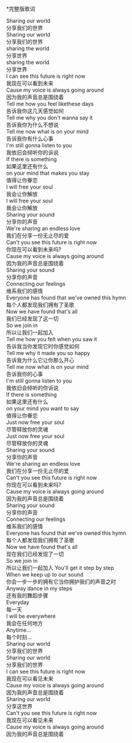 \*完整版歌词  

Sharing our world  
分享我们的世界  
Sharing our world  
分享我们的世界  
sharing the world  
分享世界  
sharing the world  
分享世界  
I can see this future is right now  
我现在可以看到未来  
Cause my voice is always going around  
因为我的声音总是围绕着  
Tell me how you feel likethese days  
告诉我你这几天感觉如何  
Tell me why you don't wanna say it  
告诉我你为什么不想说  
Tell me now what is on your mind  
告诉我你有什么心事  
I'm still gonna listen to you  
我依旧会倾听你的诉说  
If there is something  
如果这里还有什么  
on your mind that makes you stay  
值得让你眷恋  
I will free your soul  
我会让你解放  
I will free your soul   
我会让你解放  
Sharing your sound  
分享你的声音   
We're sharing an endless love   
我们在分享一份无止尽的爱  
Can't you see this future is right now  
你现在可以看到未来吗?  
Cause my voice is always going around  
因为我的声音总是围绕着  
Sharing your sound  
分享你的声音  
Connecting our feelings  
维系我们的感情  
Everyone has found that we've owned this hymn  
每个人都发现我们拥有了圣歌  
Now we have found that's all  
我们已经发现了这一切  
So we join in  
所以让我们一起加入  
Tell me how you felt when you saw it  
告诉我当你发现它时你感觉如何   
Tell me why it made you so happy  
告诉我为什么它让你那么开心  
Tell me now what is on your mind   
告诉我你的心事  
I'm still gonna listen to you  
我依旧会倾听的你诉说  
If there is something  
如果这里还有什么  
on your mind you want to say  
值得让你眷恋  
Just now free your soul  
尽管释放你的灵魂  
Just now free your soul  
尽管释放你的灵魂  
Sharing your sound  
分享你的声音  
We're sharing an endless love  
我们在分享一份无止尽的爱  
Can't you see this future is right now  
你现在可以看到未来吗?   
Cause my voice is always going around  
因为我的声音总是围绕着  
Sharing your sound  
分享你的声音  
Connecting our feelings  
维系我们的感情  
Everyone has found that we've owned this hymn  
每个人都发现我们拥有了圣歌  
Now we have found that's all  
现在我们已经发现了一切  
So we join in  
所以让我们一起加入 You'll get it step by step  
When we keep up to our sound  
你会一步一步的拥有它当你拥护我们的声音之时  
Anyway dance in my steps  
还有我的舞蹈步骤  
Everyday  
每一天  
I will be everywhere  
我会在任何地方  
Anytime...  
每个时刻...  
Sharing our world  
分享我们的世界  
Sharing our world  
分享我们的世界  
I can see this future is right now    
我现在可以看见未来  
Cause my voice is always going around  
因为我的声音总是围绕着  
Sharing our world  
分享这世界  
Can't you see this future is right now  
我现在可以看见未来  
Cause my voice is always going around  
因为我的声音总是围绕着  